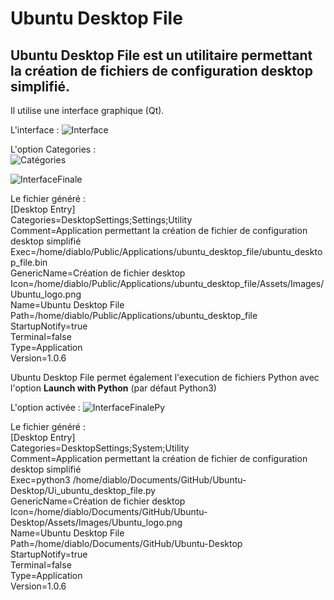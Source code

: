 # Ubuntu Desktop File

## Ubuntu Desktop File est un utilitaire permettant la création de fichiers de configuration desktop simplifié.
Il utilise une interface graphique (Qt).

L'interface :
![Interface](https://github.com/diablo76600/Ubuntu-Desktop/assets/3962168/d63e3cea-5b9b-4094-8c33-119a33dc8f4f)

L'option Categories :  
![Catégories](https://github.com/diablo76600/Ubuntu-Desktop/assets/3962168/68f5580e-2b59-4e65-bae1-82cbad189d97)

![InterfaceFinale](https://github.com/diablo76600/Ubuntu-Desktop/assets/3962168/bd8dc847-20ef-4d10-9060-e3902d5bd041)

Le fichier généré :  
[Desktop Entry]  
Categories=DesktopSettings;Settings;Utility  
Comment=Application permettant la création de fichier de configuration desktop simplifié  
Exec=/home/diablo/Public/Applications/ubuntu_desktop_file/ubuntu_desktop_file.bin  
GenericName=Création de fichier desktop  
Icon=/home/diablo/Public/Applications/ubuntu_desktop_file/Assets/Images/Ubuntu_logo.png  
Name=Ubuntu Desktop File  
Path=/home/diablo/Public/Applications/ubuntu_desktop_file  
StartupNotify=true  
Terminal=false  
Type=Application  
Version=1.0.6  

Ubuntu Desktop File permet également l'execution de fichiers Python avec l'option **Launch with Python** (par défaut Python3)

L'option activée :
![InterfaceFinalePy](https://github.com/diablo76600/Ubuntu-Desktop/assets/3962168/d81d4aa9-11a2-49c0-8262-22fd8de8a946)

Le fichier généré :  
[Desktop Entry]  
Categories=DesktopSettings;System;Utility  
Comment=Application permettant la création de fichier de configuration desktop simplifié  
Exec=python3 /home/diablo/Documents/GitHub/Ubuntu-Desktop/Ui_ubuntu_desktop_file.py  
GenericName=Création de fichier desktop  
Icon=/home/diablo/Documents/GitHub/Ubuntu-Desktop/Assets/Images/Ubuntu_logo.png  
Name=Ubuntu Desktop File  
Path=/home/diablo/Documents/GitHub/Ubuntu-Desktop  
StartupNotify=true  
Terminal=false  
Type=Application  
Version=1.0.6  




